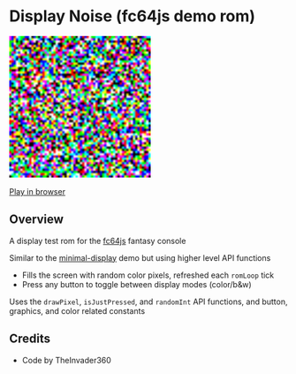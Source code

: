 # Display Noise (fc64js demo rom)

[<img src="https://raw.githubusercontent.com/TheInvader360/fc64js/main/rom/demo/display-noise/docs/demo.gif" width="256"/>](https://theinvader360.github.io/fc64js/rom/demo/display-noise/)

[Play in browser](https://theinvader360.github.io/fc64js/rom/demo/display-noise/)

## Overview

A display test rom for the [fc64js](https://github.com/TheInvader360/fc64js) fantasy console

Similar to the [minimal-display](../minimal-display/) demo but using higher level API functions

* Fills the screen with random color pixels, refreshed each `romLoop` tick
* Press any button to toggle between display modes (color/b&w)

Uses the `drawPixel`, `isJustPressed`, and `randomInt` API functions, and button, graphics, and color related constants

## Credits

* Code by TheInvader360
